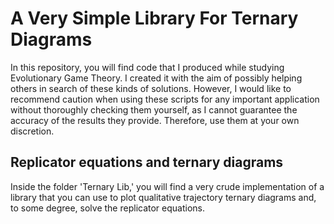 # A Very Simple Library For Ternary Diagrams

In this repository, you will find code that I produced while studying Evolutionary Game Theory. I created it with the aim of possibly helping others in search of these kinds of solutions. However, I would like to recommend caution when using these scripts for any important application without thoroughly checking them yourself, as I cannot guarantee the accuracy of the results they provide. Therefore, use them at your own discretion.

## Replicator equations and ternary diagrams
Inside the folder 'Ternary Lib,' you will find a very crude implementation of a library that you can use to plot qualitative trajectory ternary diagrams and, to some degree, solve the replicator equations.
